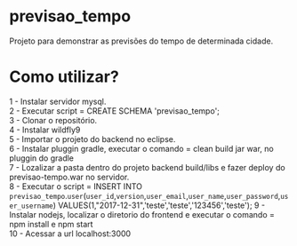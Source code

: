 # previsao_tempo
Projeto para demonstrar as previsões do tempo de determinada cidade.

# Como utilizar?
1 - Instalar servidor mysql.<br>
2 - Executar script = CREATE SCHEMA 'previsao_tempo';<br>
3 - Clonar o repositório.<br>
4 - Instalar wildfly9<br>
5 - Importar o projeto do backend no eclipse.<br>
6 - Instalar pluggin gradle, executar o comando = clean build jar war, no pluggin do gradle<br>
7 - Lozalizar a pasta dentro do projeto backend build/libs e fazer deploy do previsao-tempo.war no servidor.<br>
8 - Executar o script = INSERT INTO `previsao_tempo`.`user`(`user_id`,`version`,`user_email`,`user_name`,`user_password`,`user_username`) VALUES(1,"2017-12-31",'teste','teste','123456','teste');
9 - Instalar nodejs, localizar o diretorio do frontend e executar o comando = npm install e npm start<br>
10 - Acessar a url localhost:3000



